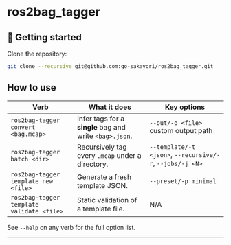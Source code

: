 # ros2bag_tagger

## :rocket: Getting started

Clone the repository:

```sh
git clone --recursive git@github.com:go-sakayori/ros2bag_tagger.git
```

## How to use

| Verb                                      | What it does                                            | Key options                                               |
| ----------------------------------------- | ------------------------------------------------------- | --------------------------------------------------------- |
| `ros2bag-tagger convert <bag.mcap>`       | Infer tags for a **single** bag and write `<bag>.json`. | `--out/-o <file>` custom output path                      |
| `ros2bag-tagger batch <dir>`              | Recursively tag every `.mcap` under a directory.        | `--template/-t <json>`, `--recursive/-r`, `--jobs/-j <N>` |
| `ros2bag-tagger template new <file>`      | Generate a fresh template JSON.                         | `--preset/-p minimal`                                     |
| `ros2bag-tagger template validate <file>` | Static validation of a template file.                   | N/A                                                       |

See `--help` on any verb for the full option list.

---
